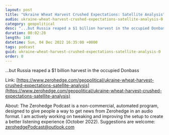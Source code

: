 ```yaml
---
layout: post
title: "Ukraine Wheat Harvest Crushed Expectations: Satellite Analysis"
audio: ukraine-wheat-harvest-crushed-expectations-satellite-analysis-0
category: geopolitical
desc: "...but Russia reaped a $1 billion harvest in the occupied Donbass"
duration: 00:02:28
length: 148
datetime: Sun, 04 Dec 2022 16:35:00 +0000
tags: podcast
guid: ukraine-wheat-harvest-crushed-expectations-satellite-analysis-0
order: 0
---
```

...but Russia reaped a $1 billion harvest in the occupied Donbass

Link: [https://www.zerohedge.com/geopolitical/ukraine-wheat-harvest-crushed-expectations-satellite-analysis](https://www.zerohedge.com/geopolitical/ukraine-wheat-harvest-crushed-expectations-satellite-analysis)

About: The Zerohedge Podcast is a non-commercial, automated program, designed to give people a way to get news from Zerohedge in an audio format.  I am actively working on tweaking and improving the setup to create a better listening experience (October 2022).  Suggestions are welcome: [zerohedgePodcast@outlook.com](mailto:zerohedgePodcast@outlook.com)